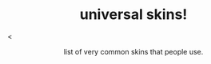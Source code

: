 <h1 align="center">universal skins!</h1><
<p align="center">list of very common skins that people use.</p>